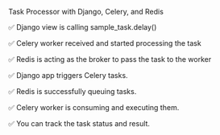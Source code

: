 Task Processor with Django, Celery, and Redis

✅ Django view is calling sample_task.delay()

✅ Celery worker received and started processing the task

✅ Redis is acting as the broker to pass the task to the worker

✅ Django app triggers Celery tasks.

✅ Redis is successfully queuing tasks.

✅ Celery worker is consuming and executing them.

✅ You can track the task status and result.
